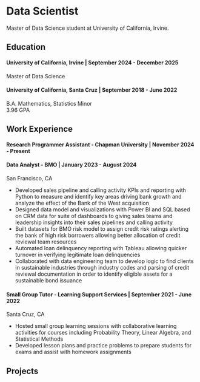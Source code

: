 # Data Scientist
Master of Data Science student at University of California, Irvine.

## Education
#### University of California, Irvine | September 2024 - December 2025
Master of Data Science

#### University of California, Santa Cruz | September 2018 - June 2022
B.A. Mathematics, Statistics Minor \
3.96 GPA

## Work Experience
#### Research Programmer Assistant - Chapman University | November 2024 - Present


#### Data Analyst - BMO | January 2023 - August 2024
San Francisco, CA
- Developed sales pipeline and calling activity KPIs and reporting with Python to measure and identify key areas driving bank growth and analyze the effect of the Bank of the West acquisition
- Designed data model and visualizations with Power BI and SQL based on CRM data for suite of dashboards to giving sales teams and leadership insights into their sales pipelines and calling activity
- Built datasets for BMO risk model to assign credit risk ratings alerting the bank of high risk borrowers allowing better allocation of credit reviewal team resources
- Automated loan delinquency reporting with Tableau allowing quicker turnover in verifying legitimate loan delinquencies
- Collaborated with data engineering team to develop logic to find clients in sustainable industries through industry codes and parsing of credit reviewal documentation in order to identify eligible assets for a sustainable bond issuance

#### Small Group Tutor - Learning Support Services | September 2021 - June 2022
Santa Cruz, CA
- Hosted small group learning sessions with collaborative learning activities for courses including Probability Theory, Linear Algebra, and Statistical Methods
- Developed lesson plans and practice problems to prepare students for exams and assist with homework assignments

## Projects
